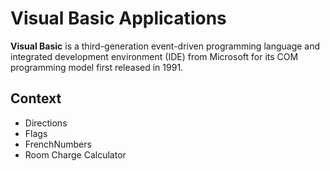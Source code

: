 # Visual Basic Applications

**Visual Basic** is a third-generation event-driven programming language and integrated development environment (IDE) from Microsoft for its COM programming model first released in 1991.

## Context

- Directions
- Flags
- FrenchNumbers
- Room Charge Calculator

